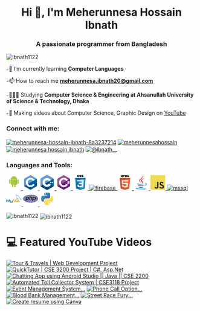 <h1 align="center">Hi 👋, I'm Meherunnesa Hossain Ibnath</h1>
<h3 align="center">A passionate programmer from Bangladesh</h3>

<p align="left"> <img src="https://komarev.com/ghpvc/?username=ibnath1122&label=Profile%20views&color=0e75b6&style=flat" alt="ibnath1122" /> </p>

-🌱 I’m currently learning **Computer Languages**

-📫 How to reach me **meherunnesa.ibnath20@gmail.com**

-👩🏻‍🎓 Studying <b>Computer Science & Engineering at Ahsanullah University of Science & Technology, Dhaka</b><br/>

-🎨 Making videos about Computer Science, Graphic Design on [YouTube](https://www.youtube.com/@meherunnesahossainibnath5217)<br/>

<h3 align="left">Connect with me:</h3>
<p align="left">
<a href="https://linkedin.com/in/meherunnesa-hossain-ibnath-8a3237214" target="blank"><img align="center" src="https://raw.githubusercontent.com/rahuldkjain/github-profile-readme-generator/master/src/images/icons/Social/linked-in-alt.svg" alt="meherunnesa-hossain-ibnath-8a3237214" height="30" width="40" /></a>
<a href="https://www.behance.net/meherunnesahossain" target="blank"><img align="center" src="https://raw.githubusercontent.com/rahuldkjain/github-profile-readme-generator/master/src/images/icons/Social/behance.svg" alt="meherunnesahossain" height="30" width="40" /></a>
<a href="https://www.youtube.com/@meherunnesahossainibnath5217" target="blank"><img align="center" src="https://raw.githubusercontent.com/rahuldkjain/github-profile-readme-generator/master/src/images/icons/Social/youtube.svg" alt="meherunnesa hossain ibnath" height="30" width="40" /></a>
<a href="https://codeforces.com/profile/@ibnath__" target="blank"><img align="center" src="https://raw.githubusercontent.com/rahuldkjain/github-profile-readme-generator/master/src/images/icons/Social/codeforces.svg" alt="@ibnath__" height="30" width="40" /></a>
</p>

<h3 align="left">Languages and Tools:</h3>
<p align="left"> <a href="https://developer.android.com" target="blank" rel="noreferrer"> <img src="https://raw.githubusercontent.com/devicons/devicon/master/icons/android/android-original-wordmark.svg" alt="android" width="40" height="40"/> </a> <a href="https://www.cprogramming.com/" target="blank" rel="noreferrer"> <img src="https://raw.githubusercontent.com/devicons/devicon/master/icons/c/c-original.svg" alt="c" width="40" height="40"/> </a> <a href="https://www.w3schools.com/cpp/" target="blank" rel="noreferrer"> <img src="https://raw.githubusercontent.com/devicons/devicon/master/icons/cplusplus/cplusplus-original.svg" alt="cplusplus" width="40" height="40"/> </a> <a href="https://www.w3schools.com/cs/" target="blank" rel="noreferrer"> <img src="https://raw.githubusercontent.com/devicons/devicon/master/icons/csharp/csharp-original.svg" alt="csharp" width="40" height="40"/> </a> <a href="https://www.w3schools.com/css/" target="blank" rel="noreferrer"> <img src="https://raw.githubusercontent.com/devicons/devicon/master/icons/css3/css3-original-wordmark.svg" alt="css3" width="40" height="40"/> </a> <a href="https://firebase.google.com/" target="_blank" rel="noreferrer"> <img src="https://www.vectorlogo.zone/logos/firebase/firebase-icon.svg" alt="firebase" width="40" height="40"/> </a> <a href="https://www.w3.org/html/" target="blank" rel="noreferrer"> <img src="https://raw.githubusercontent.com/devicons/devicon/master/icons/html5/html5-original-wordmark.svg" alt="html5" width="40" height="40"/> </a> <a href="https://www.java.com" target="blank" rel="noreferrer"> <img src="https://raw.githubusercontent.com/devicons/devicon/master/icons/java/java-original.svg" alt="java" width="40" height="40"/> </a> <a href="https://developer.mozilla.org/en-US/docs/Web/JavaScript" target="blank" rel="noreferrer"> <img src="https://raw.githubusercontent.com/devicons/devicon/master/icons/javascript/javascript-original.svg" alt="javascript" width="40" height="40"/> </a> <a href="https://www.microsoft.com/en-us/sql-server" target="_blank" rel="noreferrer"> <img src="https://www.svgrepo.com/show/303229/microsoft-sql-server-logo.svg" alt="mssql" width="40" height="40"/> </a> <a href="https://www.mysql.com/" target="blank" rel="noreferrer"> <img src="https://raw.githubusercontent.com/devicons/devicon/master/icons/mysql/mysql-original-wordmark.svg" alt="mysql" width="40" height="40"/> </a> <a href="https://www.php.net" target="blank" rel="noreferrer"> <img src="https://raw.githubusercontent.com/devicons/devicon/master/icons/php/php-original.svg" alt="php" width="40" height="40"/> </a> <a href="https://www.python.org" target="blank" rel="noreferrer"> <img src="https://raw.githubusercontent.com/devicons/devicon/master/icons/python/python-original.svg" alt="python" width="40" height="40"/> </a> </p>


<p><img align="left" src="https://github-readme-stats.vercel.app/api/top-langs?username=ibnath1122&show_icons=true&locale=en&layout=compact" alt="ibnath1122" /></p>

<p>&nbsp;<img align="center" src="https://github-readme-stats.vercel.app/api?username=ibnath1122&show_icons=true&locale=en" alt="ibnath1122" /></p>

# 💻 Featured YouTube Videos
<!-- YouTube video cards from https://github.com/DenverCoder1/github-readme-youtube-cards -->
<!-- If you want to display the latest videos, then simply follow the instructions in the above repo. -->
<!-- If you however want to select which videos display, then you can manually generate the video link by changing the below parameters in angle brackets. -->
<!-- https://ytcards.demolab.com/?id=<video ID>&title=<video+title>&lang=en&timestamp=<video publish date in Unix time format>&background_color=%230d1117&title_color=%23ffffff&stats_color=%23dedede&max_title_lines=1&width=250&border_radius=5&duration=<video duration in seconds> "<video title>") -->
<!-- BEGIN YOUTUBE-CARDS -->
[![Tour & Travels | Web Development Project](https://ytcards.demolab.com/?id=B7A3xQYMAr8&title=Tour+%26+Travels+%7C+Web+Development+Project&lang=en&background_color=%230d1117&title_color=%23ffffff&stats_color=%23dedede&views=16&likes=3&time=6+months+ago&max_title_lines=1&width=250&border_radius=5&duration=436 "Tour & Travels | Web Development Project")](https://youtu.be/B7A3xQYMAr8?si=bPoyLQ-Qq0uo0Fk-)
[![QuickTutor | CSE 3200 Project | C#, Asp.Net](https://ytcards.demolab.com/?id=0MAPJtCIRmU&title=QuickTutor+%7C+CSE+3200+Project+%7C+C%23%2C+Asp.Net&lang=en&background_color=%230d1117&title_color=%23ffffff&stats_color=%23dedede&views=23&likes=1&max_title_lines=1&width=250&border_radius=5&duration=436 "QuickTutor | CSE 3200 Project | C#, Asp.Net")](https://youtu.be/0MAPJtCIRmU?si=BYfi53npy_eIOjlG)
[![Chatting App using Android Studio || Java || CSE 2200](https://ytcards.demolab.com/?id=YwuKI2InIqI&title=Chatting+App+using+Android+Studio+%7C%7C+Java+%7C%7C+CSE+2200&lang=en&background_color=%230d1117&title_color=%23ffffff&stats_color=%23dedede&views=89&likes=3&time=1+year+ago&max_title_lines=1&width=250&border_radius=5&duration=436 "Chatting App using Android Studio || Java || CSE 2200")](https://youtu.be/YwuKI2InIqI?si=81B_C69daKwzw-Rf)
[![Automated Toll Collector System | CSE3118 Project](https://ytcards.demolab.com/?id=gFR0kt_z66g&title=Automated+Toll+Collector+System+%7C+CSE3118+Project&lang=en&background_color=%230d1117&title_color=%23ffffff&stats_color=%23dedede&views=43&likes=1&time=11+months+ago&max_title_lines=1&width=250&border_radius=5&duration=436 "Automated Toll Collector System | CSE3118 Project")](https://youtu.be/gFR0kt_z66g?si=FOSjkCCt2MtC--kw)
[![Event Management System...](https://ytcards.demolab.com/?id=-BnzdqtrG4c&title=Event+Management+System...&lang=en&background_color=%230d1117&title_color=%23ffffff&stats_color=%23dedede&views=127&likes=4&time=11+months+ago&max_title_lines=1&width=250&border_radius=5&duration=436 "Event Management System | CSE3104 Database Project")](https://youtu.be/-BnzdqtrG4c?si=giazDh-VpFnbulDY)
[![Phone Call Option...](https://ytcards.demolab.com/?id=4vR2yFjU02c&title=Phone+Call+Option...&lang=en&background_color=%230d1117&title_color=%23ffffff&stats_color=%23dedede&views=33&likes=1&time=1+year+ago&max_title_lines=1&width=250&border_radius=5&duration=436 "How to create a phone call option using Android Studio")](https://youtu.be/4vR2yFjU02c?si=qxdhB74sJHgdwhm2)
[![Blood Bank Management...](https://ytcards.demolab.com/?id=5rYO4lZIYRw&title=Blood+Bank+Management...&lang=en&background_color=%230d1117&title_color=%23ffffff&stats_color=%23dedede&views=721&likes=15&time=1+year+ago&max_title_lines=1&width=250&border_radius=5&duration=436 "Blood Bank Management System || CSE 2100 project || Java swing & Derby Database")](https://youtu.be/5rYO4lZIYRw?si=N2Nnk1A9oFM94cwD)
[![Street Race Fury...](https://ytcards.demolab.com/?id=VLy8sHquSKg&title=Street+Race+Fury...&lang=en&background_color=%230d1117&title_color=%23ffffff&stats_color=%23dedede&views=178&likes=8&time=2+years+ago&max_title_lines=1&width=250&border_radius=5&duration=436 "Street Race Fury || AUST CSE1200 project")](https://youtu.be/VLy8sHquSKg?si=GtkSxPWgjYOxczu3)
[![Create resume using Canva](https://ytcards.demolab.com/?id=UqfngYOJ_zI&title=Create+resume+using+Canva&lang=en&background_color=%230d1117&title_color=%23ffffff&stats_color=%23dedede&views=21&likes=3&time=1+year+ago&max_title_lines=1&width=250&border_radius=5&duration=436 "Create resume using Canva")](https://youtu.be/UqfngYOJ_zI?si=UMpFzC7XSr6Dq1Kr)
<!-- END YOUTUBE-CARDS -->

